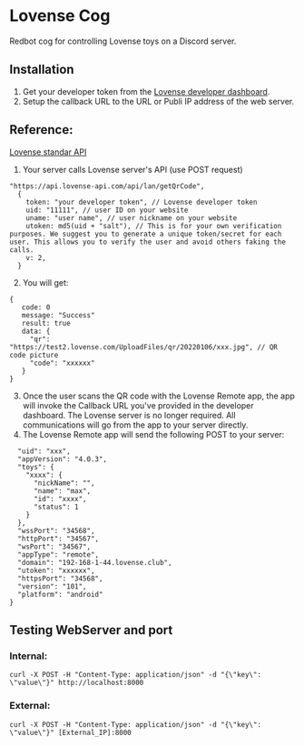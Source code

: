 # Lovense Cog
Redbot cog for controlling Lovense toys on a Discord server.

## Installation
1. Get your developer token from the [Lovense developer dashboard](https://developer.lovense.com/).
2. Setup the callback URL to the URL or Publi IP address of the web server.

## Reference:
[Lovense standar API](https://developer.lovense.com/docs/standard-solutions/standard-api.html#by-local-application)

1. Your server calls Lovense server's API (use POST request)
```
"https://api.lovense-api.com/api/lan/getQrCode",
  {
    token: "your developer token", // Lovense developer token
    uid: "11111", // user ID on your website
    uname: "user name", // user nickname on your website
    utoken: md5(uid + "salt"), // This is for your own verification purposes. We suggest you to generate a unique token/secret for each user. This allows you to verify the user and avoid others faking the calls.
    v: 2,
  }
```
2. You will get:
```
{
   code: 0
   message: "Success"
   result: true
   data: {
     "qr": "https://test2.lovense.com/UploadFiles/qr/20220106/xxx.jpg", // QR code picture
     "code": "xxxxxx"
   }
}
```
3. Once the user scans the QR code with the Lovense Remote app, the app will invoke the Callback URL you've provided in the developer dashboard. The Lovense server is no longer required. All communications will go from the app to your server directly.
4. The Lovense Remote app will send the following POST to your server:
```{
  "uid": "xxx",
  "appVersion": "4.0.3",
  "toys": {
    "xxxx": {
      "nickName": "",
      "name": "max",
      "id": "xxxx",
      "status": 1
    }
  },
  "wssPort": "34568",
  "httpPort": "34567",
  "wsPort": "34567",
  "appType": "remote",
  "domain": "192-168-1-44.lovense.club",
  "utoken": "xxxxxx",
  "httpsPort": "34568",
  "version": "101",
  "platform": "android"
}
```

## Testing WebServer and port
### Internal:
`curl -X POST -H "Content-Type: application/json" -d "{\"key\": \"value\"}" http://localhost:8000`
### External:
`curl -X POST -H "Content-Type: application/json" -d "{\"key\": \"value\"}" [External_IP]:8000`